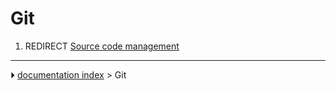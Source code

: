 # Git
1.  REDIRECT [Source code management](Source_code_management.md)



---
⏵ [documentation index](../README.md) > Git
